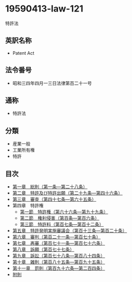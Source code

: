 # 19590413-law-121

特許法

## 英訳名称

- Patent Act

## 法令番号

- 昭和三四年四月一三日法律第百二十一号

## 通称

- 特許法

## 分類

- 産業一般
- 工業所有権
- 特許

## 目次

- [第一章　総則（第一条―第二十八条）](chapter1.md)
- [第二章　特許及び特許出願（第二十九条―第四十六条）](chapter2.md)
- [第三章　審査（第四十七条―第六十五条）](chapter3.md)
- 第四章　特許権
  - [第一節　特許権（第六十六条―第九十九条）](chapter4/section1.md)
  - [第二節　権利侵害（第百条―第百六条）](chapter4/section2.md)
  - [第三節　特許料（第百七条―第百十二条）](chapter4/section3.md)
- [第五章　特許発明実施審議会（第百十三条―第百二十条）](chapter5.md)
- [第六章　審判（第百二十一条―第百七十条）](chapter6.md)
- [第七章　再審（第百七十一条―第百七十六条）](chapter7.md)
- [第八章　訴願（第百七十七条）](chapter8.md)
- [第九章　訴訟（第百七十八条―第百八十四条）](chapter9.md)
- [第十章　雑則（第百八十五条―第百九十五条）](chapter10.md)
- [第十一章　罰則（第百九十六条―第二百四条）](chapter11.md)
- [附則](supplementary_provision.md)
